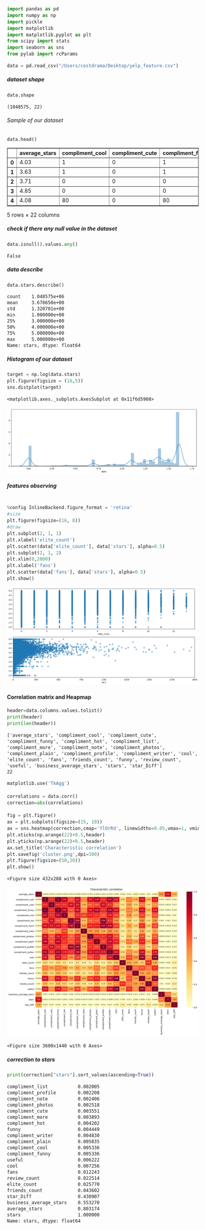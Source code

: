 

```python
import pandas as pd
import numpy as np
import pickle
import matplotlib
import matplotlib.pyplot as plt
from scipy import stats
import seaborn as sns
from pylab import rcParams
```


```python
data = pd.read_csv("/Users/cestdrama/Desktop/yelp_feature.csv")
```

##### dataset shape


```python
data.shape
```




    (1048575, 22)



###### Sample of our dataset


```python
data.head()
```




<div>
<style scoped>
    .dataframe tbody tr th:only-of-type {
        vertical-align: middle;
    }

    .dataframe tbody tr th {
        vertical-align: top;
    }

    .dataframe thead th {
        text-align: right;
    }
</style>
<table border="1" class="dataframe">
  <thead>
    <tr style="text-align: right;">
      <th></th>
      <th>average_stars</th>
      <th>compliment_cool</th>
      <th>compliment_cute</th>
      <th>compliment_funny</th>
      <th>compliment_hot</th>
      <th>compliment_list</th>
      <th>compliment_more</th>
      <th>compliment_note</th>
      <th>compliment_photos</th>
      <th>compliment_plain</th>
      <th>...</th>
      <th>cool</th>
      <th>elite_count</th>
      <th>fans</th>
      <th>friends_count</th>
      <th>funny</th>
      <th>review_count</th>
      <th>useful</th>
      <th>business_average_stars</th>
      <th>stars</th>
      <th>star_Diff</th>
    </tr>
  </thead>
  <tbody>
    <tr>
      <th>0</th>
      <td>4.03</td>
      <td>1</td>
      <td>0</td>
      <td>1</td>
      <td>2</td>
      <td>0</td>
      <td>0</td>
      <td>1</td>
      <td>0</td>
      <td>1</td>
      <td>...</td>
      <td>25</td>
      <td>3</td>
      <td>5</td>
      <td>99</td>
      <td>17</td>
      <td>95</td>
      <td>84</td>
      <td>3.857143</td>
      <td>4.000000</td>
      <td>0.142857</td>
    </tr>
    <tr>
      <th>1</th>
      <td>3.63</td>
      <td>1</td>
      <td>0</td>
      <td>1</td>
      <td>1</td>
      <td>0</td>
      <td>0</td>
      <td>0</td>
      <td>0</td>
      <td>0</td>
      <td>...</td>
      <td>16</td>
      <td>0</td>
      <td>4</td>
      <td>1152</td>
      <td>22</td>
      <td>33</td>
      <td>48</td>
      <td>3.976190</td>
      <td>3.666667</td>
      <td>0.309524</td>
    </tr>
    <tr>
      <th>2</th>
      <td>3.71</td>
      <td>0</td>
      <td>0</td>
      <td>0</td>
      <td>0</td>
      <td>0</td>
      <td>0</td>
      <td>1</td>
      <td>0</td>
      <td>0</td>
      <td>...</td>
      <td>10</td>
      <td>0</td>
      <td>0</td>
      <td>15</td>
      <td>8</td>
      <td>16</td>
      <td>28</td>
      <td>3.794118</td>
      <td>3.705882</td>
      <td>0.088235</td>
    </tr>
    <tr>
      <th>3</th>
      <td>4.85</td>
      <td>0</td>
      <td>0</td>
      <td>0</td>
      <td>1</td>
      <td>0</td>
      <td>0</td>
      <td>0</td>
      <td>0</td>
      <td>2</td>
      <td>...</td>
      <td>14</td>
      <td>0</td>
      <td>5</td>
      <td>525</td>
      <td>4</td>
      <td>17</td>
      <td>30</td>
      <td>4.000000</td>
      <td>5.000000</td>
      <td>1.000000</td>
    </tr>
    <tr>
      <th>4</th>
      <td>4.08</td>
      <td>80</td>
      <td>0</td>
      <td>80</td>
      <td>28</td>
      <td>1</td>
      <td>1</td>
      <td>16</td>
      <td>5</td>
      <td>57</td>
      <td>...</td>
      <td>665</td>
      <td>4</td>
      <td>39</td>
      <td>231</td>
      <td>279</td>
      <td>361</td>
      <td>1114</td>
      <td>4.076923</td>
      <td>4.692308</td>
      <td>0.615385</td>
    </tr>
  </tbody>
</table>
<p>5 rows × 22 columns</p>
</div>



##### check if there any null value in the dataset


```python
data.isnull().values.any()
```




    False



##### data describe


```python
data.stars.describe()
```




    count    1.048575e+06
    mean     3.678650e+00
    std      1.320701e+00
    min      1.000000e+00
    25%      3.000000e+00
    50%      4.000000e+00
    75%      5.000000e+00
    max      5.000000e+00
    Name: stars, dtype: float64



##### Histogram of our dataset


```python
target = np.log(data.stars)
plt.figure(figsize = (16,5))
sns.distplot(target)
```




    <matplotlib.axes._subplots.AxesSubplot at 0x11f6d5908>




![png](output_11_1.png)


##### features observing


```python

%config InlineBackend.figure_format = 'retina'
#size 
plt.figure(figsize=(16, 8))
#draw
plt.subplot(2, 1, 1)
plt.xlabel('elite_count')
plt.scatter(data['elite_count'], data['stars'], alpha=0.5)
plt.subplot(2, 1, 2)
plt.xlim(0,2000)
plt.xlabel('fans')
plt.scatter(data['fans'], data['stars'], alpha=0.5)
plt.show()
```


![png](output_13_0.png)


#### Correlation  matrix  and Heapmap


```python
header=data.columns.values.tolist()
print(header)
print(len(header))
```

    ['average_stars', 'compliment_cool', 'compliment_cute', 'compliment_funny', 'compliment_hot', 'compliment_list', 'compliment_more', 'compliment_note', 'compliment_photos', 'compliment_plain', 'compliment_profile', 'compliment_writer', 'cool', 'elite_count', 'fans', 'friends_count', 'funny', 'review_count', 'useful', 'business_average_stars', 'stars', 'star_Diff']
    22



```python
matplotlib.use('TkAgg')

correlations = data.corr() 
correction=abs(correlations)

fig = plt.figure() 
ax = plt.subplots(figsize=(15, 10))
ax = sns.heatmap(correction,cmap='YlOrRd', linewidths=0.05,vmax=1, vmin=0 ,annot=True,annot_kws={'size':8})
plt.xticks(np.arange(22)+0.5,header) 
plt.yticks(np.arange(22)+0.5,header) 
ax.set_title('Characteristic correlation')
plt.savefig('cluster.png',dpi=300)
plt.figure(figsize=(50,20))
plt.show()
```


    <Figure size 432x288 with 0 Axes>



![png](output_16_1.png)



    <Figure size 3600x1440 with 0 Axes>


##### correction to stars


```python
print(correction["stars"].sort_values(ascending=True))
```

    compliment_list           0.002005
    compliment_profile        0.002208
    compliment_note           0.002406
    compliment_photos         0.002518
    compliment_cute           0.003551
    compliment_more           0.003893
    compliment_hot            0.004202
    funny                     0.004449
    compliment_writer         0.004830
    compliment_plain          0.005035
    compliment_cool           0.005336
    compliment_funny          0.005336
    useful                    0.006222
    cool                      0.007256
    fans                      0.012243
    review_count              0.022514
    elite_count               0.025770
    friends_count             0.043602
    star_Diff                 0.430907
    business_average_stars    0.553270
    average_stars             0.803174
    stars                     1.000000
    Name: stars, dtype: float64



```python

```
